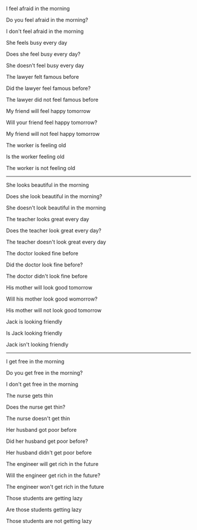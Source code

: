 I feel afraid in the morning

Do you feel afraid in the morning?

I don't feel afraid in the morning



She feels busy every day

Does she feel busy every day?

She doesn't feel busy every day



The lawyer felt famous before

Did the lawyer feel famous before?

The lawyer did not feel famous before



My friend will feel happy tomorrow

Will your friend feel happy tomorrow?

My friend will not feel happy tomorrow



The worker is feeling old 

Is the worker feeling old 

The worker is not feeling old

------

She looks beautiful in the morning

Does she look beautiful in the morning?

She doesn't look beautiful in the morning



The teacher looks great every day

Does the teacher look great every day?

The teacher doesn't look great every day



The doctor looked fine before

Did the doctor look fine before?

The doctor didn't look fine before



His mother will look good tomorrow

Will his mother look good womorrow?

His mother will not look good tomorrow



Jack is looking friendly

Is Jack looking friendly

Jack isn't looking friendly

------

I get free in the morning 

Do you get free in the morning?

I don't get free in the morning



The nurse gets thin

Does the nurse get thin?

The nurse doesn't get thin



Her husband got poor before 

Did her husband get poor before?

Her husband didn't get poor before



The engineer will get rich in the future

Will the engineer get rich in the future?

The engineer won't get rich in the future



Those students are getting lazy 

Are those students getting lazy

Those students are not getting lazy